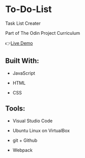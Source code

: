# To-Do-List
Task List Creater

Part of The Odin Project Curriculum

:point_right:[Live Demo](https://isabelleann.github.io/To-Do-List/)

## Built With:
  * JavaScript

  * HTML

  * CSS
  
## Tools:
  * Visual Studio Code
  
  * Ubuntu Linux on VirtualBox
  
  * git + Github
  
  * Webpack

